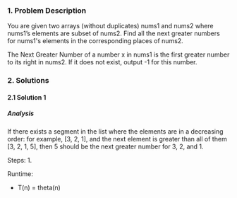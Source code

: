 ### 1. Problem Description
You are given two arrays (without duplicates) nums1 and nums2 where nums1’s elements are subset of nums2. Find all the next greater numbers for nums1's elements in the corresponding places of nums2.

The Next Greater Number of a number x in nums1 is the first greater number to its right in nums2. If it does not exist, output -1 for this number.

### 2. Solutions
#### 2.1 Solution 1
##### Analysis
If there exists a segment in the list where the elements are in a decreasing order: for example, [3, 2, 1], and the next element is greater than all of them [3, 2, 1, 5], then 5 should be the next greater number for 3, 2, and 1.

Steps:
1.

Runtime:
- T(n) = theta(n)
